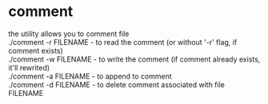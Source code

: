 # comment
the utility allows you to comment file <br/>
./comment -r FILENAME - to read the comment (or without '-r' flag, if comment exists) <br/>
./comment -w FILENAME - to write the comment (if comment already exists, it'll rewrited) <br/>
./comment -a FILENAME - to append to comment <br />
./comment -d FILENAME - to delete comment associated with file FILENAME <br/>
